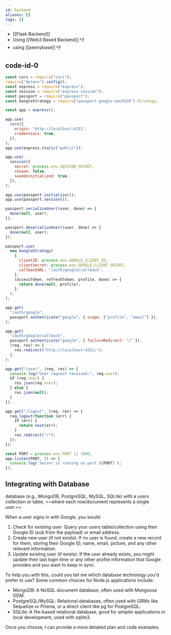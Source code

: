 ```yaml
---
id: backend
aliases: []
tags: []
---
```

- [[Flask Backend]]
- Using [[Web3 Based Backend]]   👎
- using [[pennybase]] 👎
## code-id-0


```js
const cors = require("cors");
require("dotenv").config();
const express = require("express");
const session = require("express-session");
const passport = require("passport");
const GoogleStrategy = require("passport-google-oauth20").Strategy;

const app = express();

app.use(
  cors({
    origin: "http://localhost:4321",
    credentials: true,
  }),
);
app.use(express.static("public"));

app.use(
  session({
    secret: process.env.SESSION_SECRET,
    resave: false,
    saveUninitialized: true,
  }),
);

app.use(passport.initialize());
app.use(passport.session());

passport.serializeUser((user, done) => {
  done(null, user);
});

passport.deserializeUser((user, done) => {
  done(null, user);
});

passport.use(
  new GoogleStrategy(
    {
      clientID: process.env.GOOGLE_CLIENT_ID,
      clientSecret: process.env.GOOGLE_CLIENT_SECRET,
      callbackURL: "/auth/google/callback",
    },
    (accessToken, refreshToken, profile, done) => {
      return done(null, profile);
    },
  ),
);

app.get(
  "/auth/google",
  passport.authenticate("google", { scope: ["profile", "email"] }),
);

app.get(
  "/auth/google/callback",
  passport.authenticate("google", { failureRedirect: "/" }),
  (req, res) => {
    res.redirect("http://localhost:4321/");
  },
);

app.get("/user", (req, res) => {
  console.log("User request received:", req.user);
  if (req.user) {
    res.json(req.user);
  } else {
    res.json(null);
  }
});

app.get("/logout", (req, res) => {
  req.logout(function (err) {
    if (err) {
      return next(err);
    }
    res.redirect("/");
  });
});

const PORT = process.env.PORT || 3000;
app.listen(PORT, () => {
  console.log(`Server is running on port ${PORT}`);
});
```

## Integrating with Database 
database (e.g., MongoDB, PostgreSQL, MySQL, SQLite) with a users collection or table,
  ==where each row/document represents a single user.==

  When a user signs in with Google, you would:
   1. Check for existing user: Query your users table/collection using their
      Google ID (sub from the payload) or email address.
   2. Create new user (if not exists): If no user is found, create a new record
      for them, storing their Google ID, name, email, picture, and any other
      relevant information.
   3. Update existing user (if exists): If the user already exists, you might
      update their last login time or any other profile information that Google
      provides and you want to keep in sync.

  To help you with this, could you tell me which database technology you'd
  prefer to use? Some common choices for Node.js applications include:


   * MongoDB: A NoSQL document database, often used with Mongoose ODM.
   * PostgreSQL/MySQL: Relational databases, often used with ORMs like Sequelize
     or Prisma, or a direct client like pg for PostgreSQL.
   * SQLite: A file-based relational database, good for simpler applications or
     local development, used with sqlite3.


  Once you choose, I can provide a more detailed plan and code examples.


